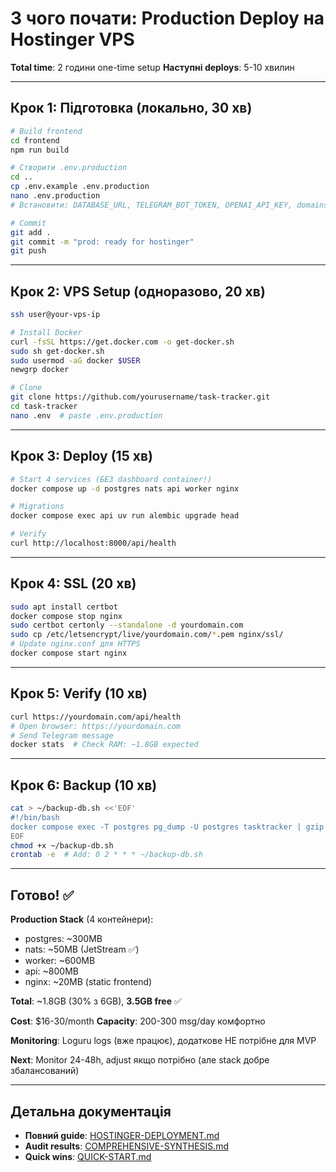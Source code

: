 # З чого почати: Production Deploy на Hostinger VPS

**Total time**: 2 години one-time setup
**Наступні deploys**: 5-10 хвилин

---

## Крок 1: Підготовка (локально, 30 хв)

```bash
# Build frontend
cd frontend
npm run build

# Створити .env.production
cd ..
cp .env.example .env.production
nano .env.production
# Встановити: DATABASE_URL, TELEGRAM_BOT_TOKEN, OPENAI_API_KEY, domains

# Commit
git add .
git commit -m "prod: ready for hostinger"
git push
```

---

## Крок 2: VPS Setup (одноразово, 20 хв)

```bash
ssh user@your-vps-ip

# Install Docker
curl -fsSL https://get.docker.com -o get-docker.sh
sudo sh get-docker.sh
sudo usermod -aG docker $USER
newgrp docker

# Clone
git clone https://github.com/yourusername/task-tracker.git
cd task-tracker
nano .env  # paste .env.production
```

---

## Крок 3: Deploy (15 хв)

```bash
# Start 4 services (БЕЗ dashboard container!)
docker compose up -d postgres nats api worker nginx

# Migrations
docker compose exec api uv run alembic upgrade head

# Verify
curl http://localhost:8000/api/health
```

---

## Крок 4: SSL (20 хв)

```bash
sudo apt install certbot
docker compose stop nginx
sudo certbot certonly --standalone -d yourdomain.com
sudo cp /etc/letsencrypt/live/yourdomain.com/*.pem nginx/ssl/
# Update nginx.conf для HTTPS
docker compose start nginx
```

---

## Крок 5: Verify (10 хв)

```bash
curl https://yourdomain.com/api/health
# Open browser: https://yourdomain.com
# Send Telegram message
docker stats  # Check RAM: ~1.8GB expected
```

---

## Крок 6: Backup (10 хв)

```bash
cat > ~/backup-db.sh <<'EOF'
#!/bin/bash
docker compose exec -T postgres pg_dump -U postgres tasktracker | gzip > ~/backups/tasktracker_$(date +%Y%m%d).sql.gz
EOF
chmod +x ~/backup-db.sh
crontab -e  # Add: 0 2 * * * ~/backup-db.sh
```

---

## Готово! ✅

**Production Stack** (4 контейнери):
- postgres: ~300MB
- nats: ~50MB (JetStream ✅)
- worker: ~600MB
- api: ~800MB
- nginx: ~20MB (static frontend)

**Total**: ~1.8GB (30% з 6GB), **3.5GB free** ✅

**Cost**: $16-30/month
**Capacity**: 200-300 msg/day комфортно

**Monitoring**: Loguru logs (вже працює), додаткове НЕ потрібне для MVP

**Next**: Monitor 24-48h, adjust якщо потрібно (але stack добре збалансований)

---

## Детальна документація

- **Повний guide**: [HOSTINGER-DEPLOYMENT.md](./synthesis/HOSTINGER-DEPLOYMENT.md)
- **Audit results**: [COMPREHENSIVE-SYNTHESIS.md](./synthesis/COMPREHENSIVE-SYNTHESIS.md)
- **Quick wins**: [QUICK-START.md](./synthesis/QUICK-START.md)
